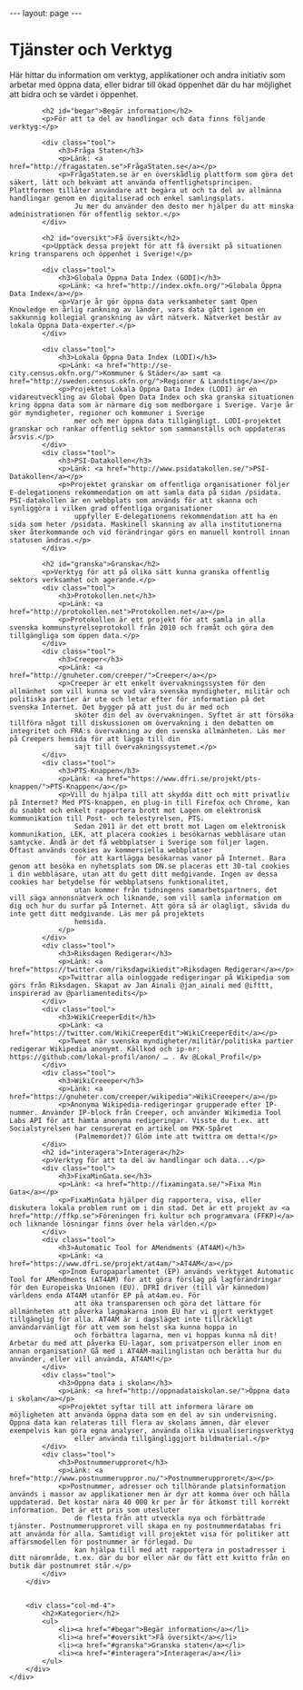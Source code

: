 --- layout: page ---
<!-- page content start -->

<div class="container">
    <div class="row">
        <div class="col-md-8">
            <h1>Tjänster och Verktyg</h1>
            <p>Här hittar du information om verktyg, applikationer och andra initiativ som arbetar med öppna data, eller bidrar till ökad öppenhet där du har möjlighet att bidra och se värdet i öppenhet.</p>

            <h2 id="begar">Begär information</h2>
            <p>För att ta del av handlingar och data finns följande verktyg:</p>

            <div class="tool">
                <h3>Fråga Staten</h3>
                <p>Länk: <a href="http://fragastaten.se">FrågaStaten.se</a></p>
                <p>FrågaStaten.se är en överskådlig plattform som göra det säkert, lätt och bekvämt att använda offentlighetsprincipen. Plattformen tillåter användare att begära ut och ta del av allmänna handlingar genom en digitaliserad och enkel samlingsplats.
                    Ju mer du använder den desto mer hjälper du att minska administrationen för offentlig sektor.</p>
            </div>

            <h2 id="oversikt">Få översikt</h2>
            <p>Upptäck dessa projekt för att få översikt på situationen kring transparens och öppenhet i Sverige!</p>

            <div class="tool">
                <h3>Globala Öppna Data Index (GODI)</h3>
                <p>Länk: <a href="http://index.okfn.org/">Globala Öppna Data Index</a></p>
                <p>Varje år gör öppna data verksamheter samt Open Knowledge en årlig rankning av länder, vars data gått igenom en sakkunnig kollegial granskning av vårt nätverk. Nätverket består av lokala Öppna Data-experter.</p>
            </div>

            <div class="tool">
                <h3>Lokala Öppna Data Index (LODI)</h3>
                <p>Länk: <a href="http://se-city.census.okfn.org/">Kommuner & Städer</a> samt <a href="http://sweden.census.okfn.org/">Regioner & Landsting</a></p>
                <p>Projektet Lokala Öppna Data Index (LODI) är en vidareutveckling av Global Open Data Index och ska granska situationen kring öppna data som är närmare dig som medborgare i Sverige. Varje år gör myndigheter, regioner och kommuner i Sverige
                    mer och mer öppna data tillgängligt. LODI-projektet granskar och rankar offentlig sektor som sammanställs och uppdateras årsvis.</p>
            </div>
            <div class="tool">
                <h3>PSI-Datakollen</h3>
                <p>Länk: <a href="http://www.psidatakollen.se/">PSI-Datakollen</a></p>
                <p>Projektet granskar om offentliga organisationer följer E-delegationens rekommendation om att samla data på sidan /psidata. PSI-datakollen är en webbplats som används för att skanna och synliggöra i vilken grad offentliga organisationer
                    uppfyller E-delegationens rekommendation att ha en sida som heter /psidata. Maskinell skanning av alla institutionerna sker återkommande och vid förändringar görs en manuell kontroll innan statusen ändras.</p>
            </div>

            <h2 id="granska">Granska</h2>
            <p>Verktyg för att på olika sätt kunna granska offentlig sektors verksamhet och agerande.</p>
            <div class="tool">
                <h3>Protokollen.net</h3>
                <p>Länk: <a href="http://protokollen.net">Protokollen.net</a></p>
                <p>Protokollen är ett projekt för att samla in alla svenska kommunstyrelseprotokoll från 2010 och framåt och göra dem tillgängliga som öppen data.</p>
            </div>
            <div class="tool">
                <h3>Creeper</h3>
                <p>Länk: <a href="http://gnuheter.com/creeper/">Creeper</a></p>
                <p>Creeper är ett enkelt övervakningssystem för den allmänhet som vill kunna se vad våra svenska myndigheter, militär och politiska partier är ute och letar efter för information på det svenska Internet. Det bygger på att just du är med och
                    sköter din del av övervakningen. Syftet är att försöka tillföra något till diskussionen om övervakning i den debatten om integritet och FRA:s övervakning av den svenska allmänheten. Läs mer på Creepers hemsida för att lägga till din
                    sajt till övervakningssystemet.</p>
            </div>
            <div class="tool">
                <h3>PTS-Knappen</h3>
                <p>Länk: <a href="https://www.dfri.se/projekt/pts-knappen/">PTS-Knappen</a></p>
                <p>Vill du hjälpa till att skydda ditt och mitt privatliv på Internet? Med PTS-knappen, en plug-in till Firefox och Chrome, kan du snabbt och enkelt rapportera brott mot Lagen om elektronisk kommunikation till Post- och telestyrelsen, PTS.
                    Sedan 2011 är det ett brott mot Lagen om elektronisk kommunikation, LEK, att placera cookies i besökarnas webbläsare utan samtycke. Ändå är det få webbplatser i Sverige som följer lagen. Oftast används cookies av kommersiella webbplatser
                    för att kartlägga besökarnas vanor på Internet. Bara genom att besöka en nyhetsplats som DN.se placeras ett 30-tal cookies i din webbläsare, utan att du gett ditt medgivande. Ingen av dessa cookies har betydelse för webbplatsens funktionalitet,
                    utan kommer från tidningens samarbetspartners, det vill säga annonsnätverk och liknande, som vill samla information om dig och hur du surfar på Internet. Att göra så är olagligt, såvida du inte gett ditt medgivande. Läs mer på projektets
                    hemsida.
                </p>
            </div>
            <div class="tool">
                <h3>Riksdagen Redigerar</h3>
                <p>Länk: <a href="https://twitter.com/riksdagwikiedit">Riksdagen Redigerar</a></p>
                <p>Twittrar alla oinloggade redigeringar på Wikipedia som görs från Riksdagen. Skapat av Jan Ainali @jan_ainali med @ifttt, inspirerad av @parliamentedits</p>
            </div>
            <div class="tool">
                <h3>WikiCreeperEdit</h3>
                <p>Länk: <a href="https://twitter.com/WikiCreeperEdit">WikiCreeperEdit</a></p>
                <p>Tweet när svenska myndigheter/militär/politiska partier redigerar Wikipedia anonymt. Källkod och ip-nr: https://github.com/lokal-profil/anon/ … . Av @Lokal_Profil</p>
            </div>
            <div class="tool">
                <h3>WikiCreeeper</h3>
                <p>Länk: <a href="https://gnuheter.com/creeper/wikipedia">WikiCreeeper</a></p>
                <p>Anonyma Wikipedia-redigeringar grupperade efter IP-nummer. Använder IP-block från Creeper, och använder Wikimedia Tool Labs API för att hämta anonyma redigeringar. Visste du t.ex. att Socialstyrelsen har censurerat en artikel om PKK-Spåret
                    (Palmemordet)? Glöm inte att twittra om detta!</p>
            </div>
            <h2 id="interagera">Interagera</h2>
            <p>Verktyg för att ta del av handlingar och data...</p>
            <div class="tool">
                <h3>FixaMinGata.se</h3>
                <p>Länk: <a href="http://fixamingata.se/">Fixa Min Gata</a></p>
                <p>FixaMinGata hjälper dig rapportera, visa, eller diskutera lokala problem runt om i din stad. Det är ett projekt av <a href="http://ffkp.se">Föreningen fri kultur och programvara (FFKP)</a> och liknande lösningar finns över hela världen.</p>
            </div>
            <div class="tool">
                <h3>Automatic Tool for AMendments (AT4AM)</h3>
                <p>Länk: <a href="https://www.dfri.se/projekt/at4am/">AT4AM</a></p>
                <p>Inom Europaparlamentet (EP) används verktyget Automatic Tool for AMendments (AT4AM) för att göra förslag på lagförändringar för den Europeiska Unionen (EU). DFRI driver (till vår kännedom) världens enda AT4AM utanför EP på at4am.eu. För
                    att öka transparensen och göra det lättare för allmänheten att påverka lagmakarna inom EU har vi gjort verktyget tillgänglig för alla. AT4AM är i dagsläget inte tillräckligt användarvänligt för att vem som helst ska kunna hoppa in
                    och förbättra lagarna, men vi hoppas kunna nå dit! Arbetar du med att påverka EU-lagar, som privatperson eller inom en annan organisation? Gå med i AT4AM-mailinglistan och berätta hur du använder, eller vill använda, AT4AM!</p>
            </div>
            <div class="tool">
                <h3>Öppna data i skolan</h3>
                <p>Länk: <a href="http://oppnadataiskolan.se/">Öppna data i skolan</a></p>
                <p>Projektet syftar till att informera lärare om möjligheten att använda öppna data som en del av sin undervisning. Öppna data kan relateras till flera av skolans ämnen, där elever exempelvis kan göra egna analyser, använda olika visualiseringsverktyg
                    eller använda tillgängliggjort bildmaterial.</p>
            </div>
            <div class="tool">
                <h3>Postnummerupproret</h3>
                <p>Länk: <a href="http://www.postnummeruppror.nu/">Postnummerupproret</a></p>
                <p>Postnummer, adresser och tillhörande platsinformation används i massor av applikationer men är dyr att komma över och hålla uppdaterad. Det kostar nära 40 000 kr per år för åtkomst till korrekt information. Det är ett pris som utesluter
                    de flesta från att utveckla nya och förbättrade tjänster. Postnummerupproret vill skapa en ny postnummerdatabas fri att använda för alla. Samtidigt vill projektet visa för politiker att affärsmodellen för postnummer är förlegad. Du
                    kan hjälpa till med att rapportera in postadresser i ditt närområde, t.ex. där du bor eller när du fått ett kvitto från en butik där postnumret står.</p>
            </div>
        </div>


        <div class="col-md-4">
            <h2>Kategorier</h2>
            <ul>
                <li><a href="#begar">Begär information</a></li>
                <li><a href="#oversikt">Få översikt</a></li>
                <li><a href="#granska">Granska staten</a></li>
                <li><a href="#interagera">Interagera</a></li>
            </ul>
        </div>
    </div>
</div>
